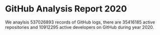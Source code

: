 # GitHub Analysis Report 2020

We anaylsis 537026893 records of GitHub logs, there are 35416185 active repositories and 10912295 active developers on GitHub during year 2020.
